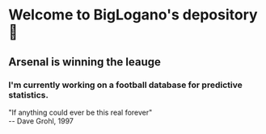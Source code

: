 # Welcome to BigLogano's depository 👋

## Arsenal is winning the leauge
### I'm currently working on a football database for predictive statistics.

"If anything could ever be this real forever"  
-- Dave Grohl, 1997
